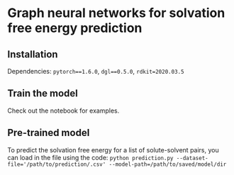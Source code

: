 # Graph neural networks for solvation free energy prediction

## Installation
Dependencies: ```pytorch==1.6.0```, ```dgl==0.5.0```, ```rdkit=2020.03.5```

## Train the model
Check out the notebook for examples.

## Pre-trained model
To predict the solvation free energy for a list of solute-solvent pairs, you can load in the file using the code:
```python prediction.py --dataset-file='/path/to/prediction/.csv' --model-path=/path/to/saved/model/dir```
